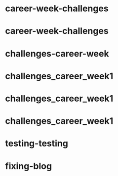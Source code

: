# career-week-challenges
# career-week-challenges
# challenges-career-week
# challenges_career_week1
# challenges_career_week1
# challenges_career_week1
# testing-testing
# fixing-blog
